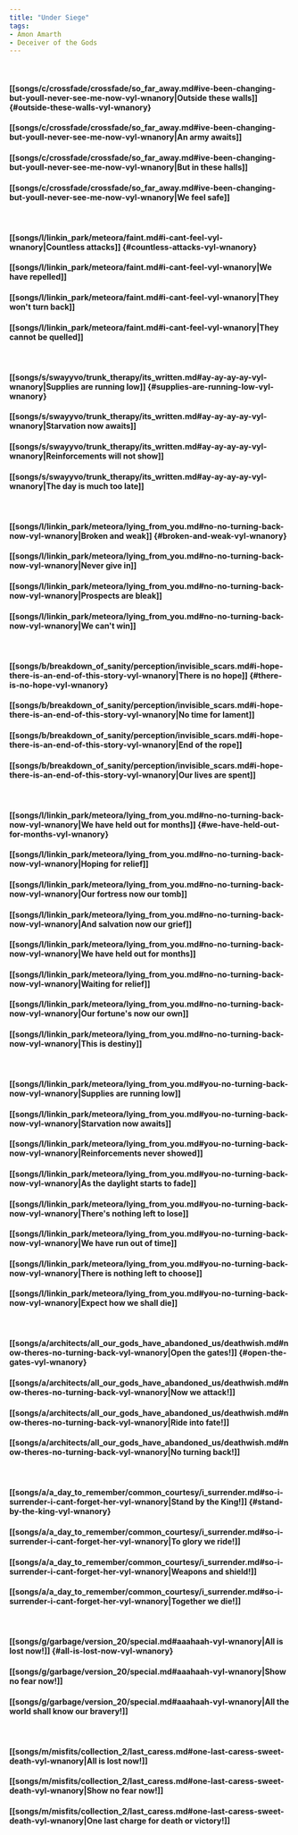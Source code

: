```yaml
---
title: "Under Siege"
tags:
- Amon Amarth
- Deceiver of the Gods
---
```

&nbsp;
#### [[songs/c/crossfade/crossfade/so_far_away.md#ive-been-changing-but-youll-never-see-me-now-vyl-wnanory|Outside these walls]] {#outside-these-walls-vyl-wnanory}
#### [[songs/c/crossfade/crossfade/so_far_away.md#ive-been-changing-but-youll-never-see-me-now-vyl-wnanory|An army awaits]]
#### [[songs/c/crossfade/crossfade/so_far_away.md#ive-been-changing-but-youll-never-see-me-now-vyl-wnanory|But in these halls]]
#### [[songs/c/crossfade/crossfade/so_far_away.md#ive-been-changing-but-youll-never-see-me-now-vyl-wnanory|We feel safe]]
&nbsp;
#### [[songs/l/linkin_park/meteora/faint.md#i-cant-feel-vyl-wnanory|Countless attacks]] {#countless-attacks-vyl-wnanory}
#### [[songs/l/linkin_park/meteora/faint.md#i-cant-feel-vyl-wnanory|We have repelled]]
#### [[songs/l/linkin_park/meteora/faint.md#i-cant-feel-vyl-wnanory|They won't turn back]]
#### [[songs/l/linkin_park/meteora/faint.md#i-cant-feel-vyl-wnanory|They cannot be quelled]]
&nbsp;
#### [[songs/s/swayyvo/trunk_therapy/its_written.md#ay-ay-ay-ay-vyl-wnanory|Supplies are running low]] {#supplies-are-running-low-vyl-wnanory}
#### [[songs/s/swayyvo/trunk_therapy/its_written.md#ay-ay-ay-ay-vyl-wnanory|Starvation now awaits]]
#### [[songs/s/swayyvo/trunk_therapy/its_written.md#ay-ay-ay-ay-vyl-wnanory|Reinforcements will not show]]
#### [[songs/s/swayyvo/trunk_therapy/its_written.md#ay-ay-ay-ay-vyl-wnanory|The day is much too late]]
&nbsp;
#### [[songs/l/linkin_park/meteora/lying_from_you.md#no-no-turning-back-now-vyl-wnanory|Broken and weak]] {#broken-and-weak-vyl-wnanory}
#### [[songs/l/linkin_park/meteora/lying_from_you.md#no-no-turning-back-now-vyl-wnanory|Never give in]]
#### [[songs/l/linkin_park/meteora/lying_from_you.md#no-no-turning-back-now-vyl-wnanory|Prospects are bleak]]
#### [[songs/l/linkin_park/meteora/lying_from_you.md#no-no-turning-back-now-vyl-wnanory|We can't win]]
&nbsp;
#### [[songs/b/breakdown_of_sanity/perception/invisible_scars.md#i-hope-there-is-an-end-of-this-story-vyl-wnanory|There is no hope]] {#there-is-no-hope-vyl-wnanory}
#### [[songs/b/breakdown_of_sanity/perception/invisible_scars.md#i-hope-there-is-an-end-of-this-story-vyl-wnanory|No time for lament]]
#### [[songs/b/breakdown_of_sanity/perception/invisible_scars.md#i-hope-there-is-an-end-of-this-story-vyl-wnanory|End of the rope]]
#### [[songs/b/breakdown_of_sanity/perception/invisible_scars.md#i-hope-there-is-an-end-of-this-story-vyl-wnanory|Our lives are spent]]
&nbsp;
#### [[songs/l/linkin_park/meteora/lying_from_you.md#no-no-turning-back-now-vyl-wnanory|We have held out for months]] {#we-have-held-out-for-months-vyl-wnanory}
#### [[songs/l/linkin_park/meteora/lying_from_you.md#no-no-turning-back-now-vyl-wnanory|Hoping for relief]]
#### [[songs/l/linkin_park/meteora/lying_from_you.md#no-no-turning-back-now-vyl-wnanory|Our fortress now our tomb]]
#### [[songs/l/linkin_park/meteora/lying_from_you.md#no-no-turning-back-now-vyl-wnanory|And salvation now our grief]]
#### [[songs/l/linkin_park/meteora/lying_from_you.md#no-no-turning-back-now-vyl-wnanory|We have held out for months]]
#### [[songs/l/linkin_park/meteora/lying_from_you.md#no-no-turning-back-now-vyl-wnanory|Waiting for relief]]
#### [[songs/l/linkin_park/meteora/lying_from_you.md#no-no-turning-back-now-vyl-wnanory|Our fortune's now our own]]
#### [[songs/l/linkin_park/meteora/lying_from_you.md#no-no-turning-back-now-vyl-wnanory|This is destiny]]
&nbsp;
#### [[songs/l/linkin_park/meteora/lying_from_you.md#you-no-turning-back-now-vyl-wnanory|Supplies are running low]]
#### [[songs/l/linkin_park/meteora/lying_from_you.md#you-no-turning-back-now-vyl-wnanory|Starvation now awaits]]
#### [[songs/l/linkin_park/meteora/lying_from_you.md#you-no-turning-back-now-vyl-wnanory|Reinforcements never showed]]
#### [[songs/l/linkin_park/meteora/lying_from_you.md#you-no-turning-back-now-vyl-wnanory|As the daylight starts to fade]]
#### [[songs/l/linkin_park/meteora/lying_from_you.md#you-no-turning-back-now-vyl-wnanory|There's nothing left to lose]]
#### [[songs/l/linkin_park/meteora/lying_from_you.md#you-no-turning-back-now-vyl-wnanory|We have run out of time]]
#### [[songs/l/linkin_park/meteora/lying_from_you.md#you-no-turning-back-now-vyl-wnanory|There is nothing left to choose]]
#### [[songs/l/linkin_park/meteora/lying_from_you.md#you-no-turning-back-now-vyl-wnanory|Expect how we shall die]]
&nbsp;
#### [[songs/a/architects/all_our_gods_have_abandoned_us/deathwish.md#now-theres-no-turning-back-vyl-wnanory|Open the gates!]] {#open-the-gates-vyl-wnanory}
#### [[songs/a/architects/all_our_gods_have_abandoned_us/deathwish.md#now-theres-no-turning-back-vyl-wnanory|Now we attack!]]
#### [[songs/a/architects/all_our_gods_have_abandoned_us/deathwish.md#now-theres-no-turning-back-vyl-wnanory|Ride into fate!]]
#### [[songs/a/architects/all_our_gods_have_abandoned_us/deathwish.md#now-theres-no-turning-back-vyl-wnanory|No turning back!]]
&nbsp;
#### [[songs/a/a_day_to_remember/common_courtesy/i_surrender.md#so-i-surrender-i-cant-forget-her-vyl-wnanory|Stand by the King!]] {#stand-by-the-king-vyl-wnanory}
#### [[songs/a/a_day_to_remember/common_courtesy/i_surrender.md#so-i-surrender-i-cant-forget-her-vyl-wnanory|To glory we ride!]]
#### [[songs/a/a_day_to_remember/common_courtesy/i_surrender.md#so-i-surrender-i-cant-forget-her-vyl-wnanory|Weapons and shield!]]
#### [[songs/a/a_day_to_remember/common_courtesy/i_surrender.md#so-i-surrender-i-cant-forget-her-vyl-wnanory|Together we die!]]
&nbsp;
#### [[songs/g/garbage/version_20/special.md#aaahaah-vyl-wnanory|All is lost now!]] {#all-is-lost-now-vyl-wnanory}
#### [[songs/g/garbage/version_20/special.md#aaahaah-vyl-wnanory|Show no fear now!]]
#### [[songs/g/garbage/version_20/special.md#aaahaah-vyl-wnanory|All the world shall know our bravery!]]
&nbsp;
#### [[songs/m/misfits/collection_2/last_caress.md#one-last-caress-sweet-death-vyl-wnanory|All is lost now!]]
#### [[songs/m/misfits/collection_2/last_caress.md#one-last-caress-sweet-death-vyl-wnanory|Show no fear now!]]
#### [[songs/m/misfits/collection_2/last_caress.md#one-last-caress-sweet-death-vyl-wnanory|One last charge for death or victory!]]
